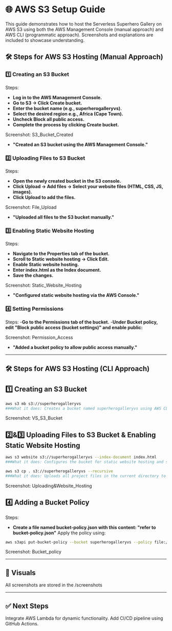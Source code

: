 # 🌐 AWS S3 Setup Guide
This guide demonstrates how to host the Serverless Superhero Gallery on AWS S3 using both the AWS Management Console (manual approach) and AWS CLI (programmatic approach). Screenshots and explanations are included to showcase understanding.

## 🛠️ Steps for AWS S3 Hosting (Manual Approach)
### 1️⃣ Creating an S3 Bucket
Steps:
- **Log in to the AWS Management Console.**
- **Go to S3 → Click Create bucket.**
- **Enter the bucket name (e.g., superherogalleryvs).**
- **Select the desired region e.g., Africa (Cape Town).**
- **Uncheck Block all public access.**
- **Complete the process by clicking Create bucket.**

Screenshot: S3_Bucket_Created
- **"Created an S3 bucket using the AWS Management Console."**

### 2️⃣ Uploading Files to S3 Bucket
Steps:
- **Open the newly created bucket in the S3 console.**
- **Click Upload → Add files → Select your website files (HTML, CSS, JS, images).**
- **Click Upload to add the files.**

Screenshot: File_Upload
- **"Uploaded all files to the S3 bucket manually."**

### 3️⃣ Enabling Static Website Hosting
Steps:
- **Navigate to the Properties tab of the bucket.**
- **Scroll to Static website hosting → Click Edit.**
- **Enable Static website hosting.**
- **Enter index.html as the Index document.**
- **Save the changes.**

Screenshot: Static_Website_Hosting
- **"Configured static website hosting via the AWS Console."**

### 4️⃣ Setting Permissions 
Steps:
-**Go to the Permissions tab of the bucket.**
-**Under Bucket policy, edit "Block public access (bucket settings)" and enable public:**

Screenshot: Permission_Access
- **"Added a bucket policy to allow public access manually."**

---

## 🛠️ Steps for AWS S3 Hosting (CLI Approach)
## 1️⃣ Creating an S3 Bucket
```bash
aws s3 mb s3://superherogalleryvs
###What it does: Creates a bucket named superherogalleryvs using AWS CLI.
```
Screenshot: VS_S3_Bucket

## 2️⃣&3️⃣ Uploading Files to S3 Bucket & Enabling Static Website Hosting
```bash
aws s3 website s3://superherogalleryvs --index-document index.html
###What it does: Configures the bucket for static website hosting and sets index.html as the default landing page.
```
```bash
aws s3 cp . s3://superherogalleryvs --recursive
###What it does: Uploads all project files in the current directory to the S3 bucket via CLI.
```

Screenshot: Uploading&Website_Hosting

## 4️⃣ Adding a Bucket Policy
Steps:
- **Create a file named bucket-policy.json with this content: "refer to bucket-policy.json"**
Apply the policy using:
```bash
aws s3api put-bucket-policy --bucket superherogalleryvs --policy file://bucket-policy.json
```
Screenshot: Bucket_policy

---

## 📸 Visuals
All screenshots are stored in the /screenshots

---

## ✅ Next Steps
Integrate AWS Lambda for dynamic functionality.
Add CI/CD pipeline using GitHub Actions.